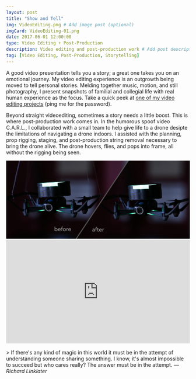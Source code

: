 ```yaml
---
layout: post
title: "Show and Tell"
img: VideoEditing.png # Add image post (optional)
imgCard: VideoEditing-01.png
date: 2017-06-01 12:00:00 
type: Video Editing + Post-Production
description: Video editing and post-production work # Add post description (optional)
tag: [Video Editing, Post-Production, Storytelling]
---
```


A good video presentation tells you a story; a great one takes you on an emotional journey. My video editing experience is an outgrowth being moved to tell personal stories.  Melding together music, motion, and still photography, I present snapshots of familial and collegial life with real human experience as the focus. Take a quick peek at <a href="https://vimeo.com/276660710" target="_blank">one of my video editing projects</a> (ping me for the password).

Beyond straight videoediting, sometimes a story needs a little boost.  This is where post-production work comes in.  In the humorous spoof video C.A.R.L., I collaborated with a small team to help give life to a drone desipte the limitations of navigating a drone indoors.  I assisted with the planning, prop rigging, staging, and post-production string removal necessary to bring the drone alive.  The drone hovers, flies, and pops into frame, all without the rigging being seen.  

<div class="post_image_addl">
    <img src="/assets/img/Post-Production.png" alt="Showing Post-Production Wire Removal">
</div>
<div style="padding:56.25% 0 0 0;position:relative;"><iframe src="https://player.vimeo.com/video/261211423?byline=0&portrait=0" style="position:absolute;top:0;left:0;width:100%;height:100%;" frameborder="0" webkitallowfullscreen mozallowfullscreen allowfullscreen></iframe></div><script src="https://player.vimeo.com/api/player.js"></script>

<br/>
> If there's any kind of magic in this world it must be in the attempt of understanding someone sharing something. I know, it's almost impossible to succeed but who cares really? The answer must be in the attempt. <cite>― Richard Linklater</cite>